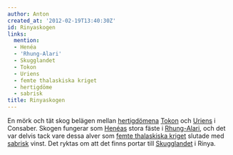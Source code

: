 ```yaml
---
author: Anton
created_at: '2012-02-19T13:40:30Z'
id: Rinyaskogen
links:
  mention:
  - Henéa
  - 'Rhung-Alari'
  - Skugglandet
  - Tokon
  - Uriens
  - femte thalaskiska kriget
  - hertigdöme
  - sabrisk
title: Rinyaskogen
---
```


En mörk och tät skog belägen mellan [hertigdömena][] [Tokon] och [Uriens] i Consaber. Skogen
fungerar som [Henéas] stora fäste i [Rhung-Alari], och det var delvis tack vare dessa alver som
[femte thalaskiska kriget] slutade med [sabrisk] vinst. Det ryktas om att det finns portar till
[Skugglandet] i Rinya.

  [hertigdömena]: hertigdöme
  [Tokon]: Tokon
  [Uriens]: Uriens
  [Henéas]: Henéa
  [Rhung-Alari]: Rhung-Alari
  [femte thalaskiska kriget]: femte_thalaskiska_kriget
  [sabrisk]: sabrisk
  [Skugglandet]: Skugglandet
